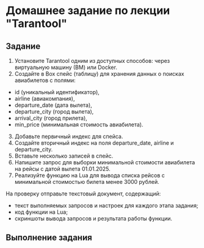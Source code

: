 # Домашнее задание по лекции "Tarantool"

## Задание

1. Установите Tarantool одним из доступных способов: через виртуальную машину (ВМ) или Docker.
2. Создайте в Box спейс (таблицу) для хранения данных о поисках авиабилетов с полями:
- id (уникальный идентификатор),
- airline (авиакомпания),
- departure_date (дата вылета),
- departure_city (город вылета),
- arrival_city (город прилета),
- min_price (минимальная стоимость авиабилета).
3. Добавьте первичный индекс для спейса.
4. Создайте вторичный индекс на поля departure_date, airline и departure_city.
5. Вставьте несколько записей в спейс.
6. Напишите запрос для выборки минимальной стоимости авиабилета на рейсы с датой вылета 01.01.2025.
7. Реализуйте функцию на Lua для вывода списка рейсов с минимальной стоимостью билета менее 3000 рублей.

На проверку отправьте текстовый документ, содержащий:
- текст выполняемых запросов и настроек для каждого этапа задания;
- код функции на Lua;
- скриншоты вывода запросов и результата работы функции.

## Выполнение задания
